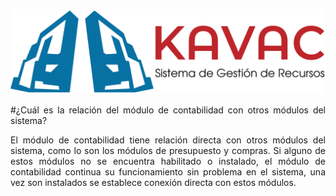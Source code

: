 ![Screenshot](../img/logokavac.png#imagen)
<div style="text-align: justify;" >

#¿Cuál es la relación del módulo de contabilidad con otros módulos del sistema?

El módulo de contabilidad tiene relación directa con otros módulos del sistema, como lo son los módulos de presupuesto y compras. Si alguno de estos módulos no se encuentra habilitado o instalado, el módulo de contabilidad continua su funcionamiento sin problema en el sistema, una vez son instalados se establece conexión directa con estos módulos. 

</div>

